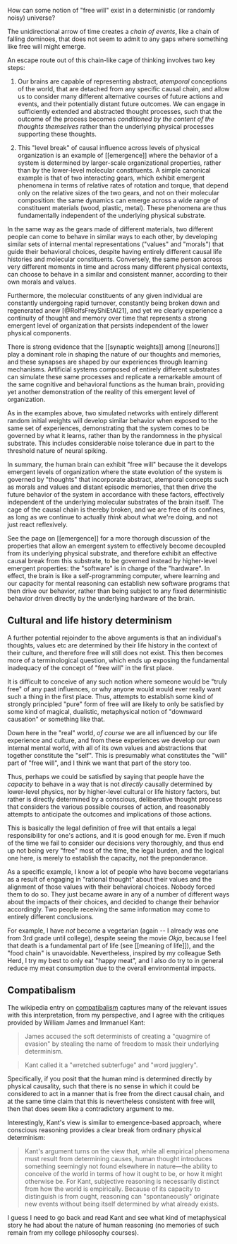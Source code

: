 How can some notion of "free will" exist in a deterministic (or randomly noisy) universe?

The unidirectional arrow of time creates a _chain of events_, like a chain of falling dominoes, that does not seem to admit to any gaps where something like free will might emerge.

An escape route out of this chain-like cage of thinking involves two key steps:

1. Our brains are capable of representing abstract, _atemporal_ conceptions of the world, that are detached from any specific causal chain, and allow us to consider many different alternative courses of future actions and events, and their potentially distant future outcomes. We can engage in sufficiently extended and abstracted thought processes, such that the outcome of the process becomes _conditioned by the content of the thoughts themselves_ rather than the underlying physical processes supporting these thoughts.

2. This "level break" of causal influence across levels of physical organization is an example of [[emergence]] where the behavior of a system is determined by larger-scale organizational properties, rather than by the lower-level molecular constituents. A simple canonical example is that of two interacting gears, which exhibit emergent phenomena in terms of relative rates of rotation and torque, that depend only on the relative sizes of the two gears, and not on their molecular composition: the same dynamics can emerge across a wide range of constituent materials (wood, plastic, metal). These phenomena are thus fundamentally independent of the underlying physical substrate.

In the same way as the gears made of different materials, two different people can come to behave in similar ways to each other, by developing similar sets of internal mental representations ("values" and "morals") that guide their behavioral choices, despite having entirely different causal life histories and molecular constituents. Conversely, the same person across very different moments in time and across many different physical contexts, can choose to behave in a similar and consistent manner, according to their own morals and values.

Furthermore, the molecular constituents of any given individual are constantly undergoing rapid turnover, constantly being broken down and regenerated anew [@RolfsFreyShiEtAl21], and yet we clearly experience a continuity of thought and memory over time that represents a strong emergent level of organization that persists independent of the lower physical components.

There is strong evidence that the [[synaptic weights]] among [[neurons]] play a dominant role in shaping the nature of our thoughts and memories, and these synapses are shaped by our experiences through learning mechanisms. Artificial systems composed of entirely different substrates can simulate these same processes and replicate a remarkable amount of the same cognitive and behavioral functions as the human brain, providing yet another demonstration of the reality of this emergent level of organization.

As in the examples above, two simulated networks with entirely different random initial weights will develop similar behavior when exposed to the same set of experiences, demonstrating that the system comes to be governed by what it learns, rather than by the randomness in the physical substrate. This includes considerable noise tolerance due in part to the threshold nature of neural spiking.

In summary, the human brain can exhibit "free will" because the it develops emergent levels of organization where the state evolution of the system is governed by "thoughts" that incorporate abstract, atemporal concepts such as morals and values and distant episodic memories, that then drive the future behavior of the system in accordance with these factors, effectively independent of the underlying molecular substrates of the brain itself. The cage of the causal chain is thereby broken, and we are free of its confines, as long as we continue to actually _think_ about what we're doing, and not just react reflexively.

See the page on [[emergence]] for a more thorough discussion of the properties that allow an emergent system to effectively become decoupled from its underlying physical substrate, and therefore exhibit an effective causal break from this substrate, to be governed instead by higher-level emergent properties: the "software" is in charge of the "hardware". In effect, the brain is like a self-programming computer, where learning and our capacity for mental reasoning can establish new software programs that then drive our behavior, rather than being subject to any fixed deterministic behavior driven directly by the underlying hardware of the brain.

## Cultural and life history determinism

A further potential rejoinder to the above arguments is that an individual's thoughts, values etc are determined by their life history in the context of their culture, and therefore free will still does not exist. This then becomes more of a terminological question, which ends up exposing the fundamental inadequacy of the concept of "free will" in the first place.

It is difficult to conceive of any such notion where someone would be "truly free" of any past influences, or why anyone would would ever really want such a thing in the first place. Thus, attempts to establish some kind of strongly principled "pure" form of free will are likely to only be satisfied by some kind of magical, dualistic, metaphysical notion of "downward causation" or something like that.

Down here in the "real" world, _of course_ we are all influenced by our life experience and culture, and from these experiences we develop our own internal mental world, with all of its own values and abstractions that together constitute the "self". This is presumably what constitutes the "will" part of "free will", and I think we want that part of the story too.

Thus, perhaps we could be satisfied by saying that people have the _capacity_ to behave in a way that is not _directly_ causally determined by lower-level physics, nor by higher-level cultural or life history factors, but rather is directly determined by a conscious, deliberative thought process that considers the various possible courses of action, and reasonably attempts to anticipate the outcomes and implications of those actions.

This is basically the legal definition of free will that entails a legal responsibility for one's actions, and it is good enough for me. Even if much of the time we fail to consider our decisions very thoroughly, and thus end up not being very "free" most of the time, the legal burden, and the logical one here, is merely to establish the capacity, not the preponderance.

As a specific example, I know a lot of people who have become vegetarians as a result of engaging in "rational thought" about their values and the alignment of those values with their behavioral choices. Nobody forced them to do so. They just became aware in any of a number of different ways about the impacts of their choices, and decided to change their behavior accordingly. Two people receiving the same information may come to entirely different conclusions.

For example, I have _not_ become a vegetarian (again -- I already was one from 3rd grade until college), despite seeing the movie _Okja_, because I feel that death is a fundamental part of life (see [[meaning of life]]), and the "food chain" is unavoidable. Nevertheless, inspired by my colleague Seth Herd, I try my best to only eat "happy meat", and I also do try to in general reduce my meat consumption due to the overall environmental impacts.

## Compatibalism

The wikipedia entry on [compatibalism](https://en.wikipedia.org/wiki/Compatibilism) captures many of the relevant issues with this interpretation, from my perspective, and I agree with the critiques provided by William James and Immanuel Kant:

> James accused the soft determinists of creating a "quagmire of evasion" by stealing the name of freedom to mask their underlying determinism.

> Kant called it a "wretched subterfuge" and "word jugglery".

Specifically, if you posit that the human mind is determined directly by physical causality, such that there is no sense in which it could be considered to act in a manner that is free from the direct causal chain, and at the same time claim that this is nevertheless consistent with free will, then that does seem like a contradictory argument to me.

Interestingly, Kant's view is similar to emergence-based approach, where conscious reasoning provides a clear break from ordinary physical determinism:

> Kant's argument turns on the view that, while all empirical phenomena must result from determining causes, human thought introduces something seemingly not found elsewhere in nature—the ability to conceive of the world in terms of how it ought to be, or how it might otherwise be. For Kant, subjective reasoning is necessarily distinct from how the world is empirically. Because of its capacity to distinguish is from ought, reasoning can "spontaneously" originate new events without being itself determined by what already exists.

I guess I need to go back and read Kant and see what kind of metaphysical story he had about the nature of human reasoning (no memories of such remain from my college philosophy courses).

